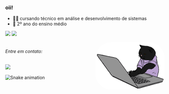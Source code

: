 ### oii!

- 👩‍💻 cursando técnico em análise e desenvolvimento de sistemas
- 📖 2º ano do ensino médio
<div 
  <a href="https://github.com/anneestherlf">
  <img height="180em" src="https://github-readme-stats.vercel.app/api?username=anneestherlf&show_icons=true&theme=nightowl&include_all_commits=true&count_private=true"/>
  <img height="120em" src="https://github-readme-stats.vercel.app/api/top-langs/?username=anneestherlf&layout=compact&langs_count=7&theme=nightowl"/>
</div>
  <div style="display: inline_block"><br>
     <img align="right" alt="coding-cat" src="https://raw.githubusercontent.com/HolyZheng/holyZheng-blog/master/images/coding.gif" height="150" style="border-radius:50px;"
  </div>
    <h6> Entre em contato: </h6>
  <div>    
  <a href = "mailto: anneestherlf10@gmail.com"><img src="https://img.shields.io/badge/-Gmail-%23333?style=for-the-badge&logo=gmail&logoColor=white" target="_blank"></a>
    
  ![Snake animation](https://github.com/anneestherlf/anneestherlf/blob/output/github-contribution-grid-snake.svg)
    
</div>
